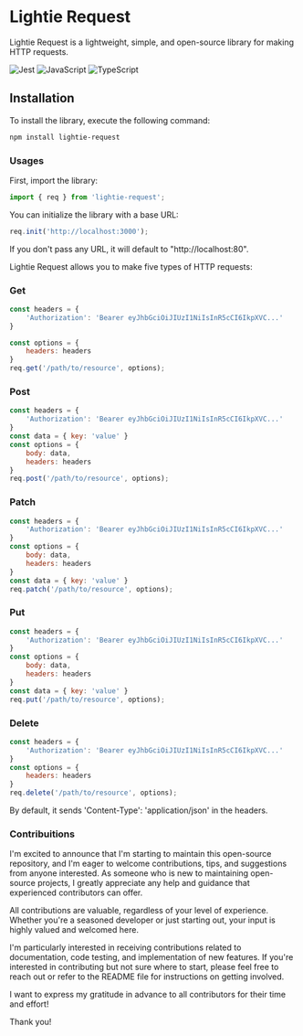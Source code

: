 # Lightie Request

Lightie Request is a lightweight, simple, and open-source library for making HTTP requests.

![Jest](https://img.shields.io/badge/-jest-%23C21325?style=for-the-badge&logo=jest&logoColor=white)	![JavaScript](https://img.shields.io/badge/javascript-%23323330.svg?style=for-the-badge&logo=javascript&logoColor=%23F7DF1E)
![TypeScript](https://img.shields.io/badge/typescript-%23007ACC.svg?style=for-the-badge&logo=typescript&logoColor=white)

## Installation

To install the library, execute the following command:

```bash
npm install lightie-request
```

### Usages
First, import the library:

```javascript
import { req } from 'lightie-request';
```

You can initialize the library with a base URL:
```javascript
req.init('http://localhost:3000');
```
If you don't pass any URL, it will default to "http://localhost:80".

Lightie Request allows you to make five types of HTTP requests:

### Get
```javascript
const headers = {
    'Authorization': 'Bearer eyJhbGciOiJIUzI1NiIsInR5cCI6IkpXVC...'
}

const options = {
    headers: headers
}
req.get('/path/to/resource', options);
```

### Post
```javascript
const headers = {
    'Authorization': 'Bearer eyJhbGciOiJIUzI1NiIsInR5cCI6IkpXVC...'
}
const data = { key: 'value' }
const options = {
    body: data,
    headers: headers
}
req.post('/path/to/resource', options);
```

### Patch
```javascript
const headers = {
    'Authorization': 'Bearer eyJhbGciOiJIUzI1NiIsInR5cCI6IkpXVC...'
}
const options = {
    body: data,
    headers: headers
}
const data = { key: 'value' }
req.patch('/path/to/resource', options);
```

### Put
```javascript
const headers = {
    'Authorization': 'Bearer eyJhbGciOiJIUzI1NiIsInR5cCI6IkpXVC...'
}
const options = {
    body: data,
    headers: headers
}
const data = { key: 'value' }
req.put('/path/to/resource', options);
```

### Delete
```javascript
const headers = {
    'Authorization': 'Bearer eyJhbGciOiJIUzI1NiIsInR5cCI6IkpXVC...'
}
const options = {
    headers: headers
}
req.delete('/path/to/resource', options);
```

By default, it sends 'Content-Type': 'application/json' in the headers.

### Contribuitions

I'm excited to announce that I'm starting to maintain this open-source repository, and I'm eager to welcome contributions, tips, and suggestions from anyone interested. As someone who is new to maintaining open-source projects, I greatly appreciate any help and guidance that experienced contributors can offer.

All contributions are valuable, regardless of your level of experience. Whether you're a seasoned developer or just starting out, your input is highly valued and welcomed here.

I'm particularly interested in receiving contributions related to documentation, code testing, and implementation of new features. If you're interested in contributing but not sure where to start, please feel free to reach out or refer to the README file for instructions on getting involved.

I want to express my gratitude in advance to all contributors for their time and effort!

Thank you!